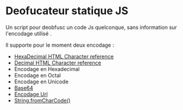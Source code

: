 # Deofucateur statique JS

Un script pour deobfusc un code Js quelconque, sans information sur l'encodage utilisé .

Il supporte pour le moment deux encodage :

* [HexaDecimal HTML Character reference](https://www.owasp.org/index.php/XSS_Filter_Evasion_Cheat_Sheet#Hex_encoding) 
* [Decimal HTML Character reference](https://www.owasp.org/index.php/XSS_Filter_Evasion_Cheat_Sheet#Decimal_HTML_character_references)
* Encodage en Hexadecimal
* Encodage en Octal
* Encodage en Unicode
* [Base64](https://fr.wikipedia.org/wiki/Base64)
* [Encodage Url](http://www.w3schools.com/tags/ref_urlencode.asp)
* [String.fromCharCode()](https://developer.mozilla.org/fr/docs/Web/JavaScript/Reference/Objets_globaux/String/fromCharCode)
